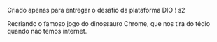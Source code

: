 Criado apenas para entregar o desafio da plataforma DIO ! s2

Recriando o famoso jogo do dinossauro Chrome, que nos tira do tédio quando não temos internet.
